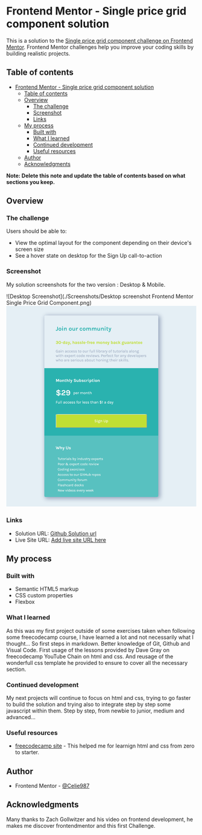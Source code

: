 # Frontend Mentor - Single price grid component solution

This is a solution to the [Single price grid component challenge on Frontend Mentor](https://www.frontendmentor.io/challenges/single-price-grid-component-5ce41129d0ff452fec5abbbc). Frontend Mentor challenges help you improve your coding skills by building realistic projects. 

## Table of contents

- [Frontend Mentor - Single price grid component solution](#frontend-mentor---single-price-grid-component-solution)
  - [Table of contents](#table-of-contents)
  - [Overview](#overview)
    - [The challenge](#the-challenge)
    - [Screenshot](#screenshot)
    - [Links](#links)
  - [My process](#my-process)
    - [Built with](#built-with)
    - [What I learned](#what-i-learned)
    - [Continued development](#continued-development)
    - [Useful resources](#useful-resources)
  - [Author](#author)
  - [Acknowledgments](#acknowledgments)

**Note: Delete this note and update the table of contents based on what sections you keep.**

## Overview

### The challenge

Users should be able to:

- View the optimal layout for the component depending on their device's screen size
- See a hover state on desktop for the Sign Up call-to-action

### Screenshot

My solution screenshots for the two version : Desktop & Mobile.

![Desktop Screenshot](./Screenshots/Desktop screenshot Frontend Mentor Single Price Grid Component.png)
![Mobile Screenshot](./Screenshots/Mobile%20screenshot%20Frontend%20Mentor%20Single%20Price%20Grid%20Component.png)

### Links

- Solution URL: [Github Solution url](https://github.com/Celie987/single-price-grid-component-master)
- Live Site URL: [Add live site URL here](https://your-live-site-url.com)

## My process

### Built with

- Semantic HTML5 markup
- CSS custom properties
- Flexbox

### What I learned

As this was my first project outside of some exercises taken when following some freecodecamp course, I have learned a lot and not necessarily what I thought...
So first steps in markdown.
Better knowledge of Git, Github and Visual Code.
First usage of the lessons provided by Dave Gray on freecodecamp YouTube Chain on html and css.
And reusage of the wonderfull css template he provided to ensure to cover all the necessary section.

### Continued development

My next projects will continue to focus on html and css, trying to go faster to build the solution and trying also to integrate step by step some javascript within them.
Step by step, from newbie to junior, medium and advanced...

### Useful resources

- [freecodecamp site](https://www.freecodecamp.org) - This helped me for learnign html and css from zero to starter.

## Author

- Frontend Mentor - [@Celie987](https://www.frontendmentor.io/profile/Celie987)


## Acknowledgments

Many thanks to Zach Gollwitzer and his video on frontend development, he makes me discover frontendmentor and this first Challenge. 
